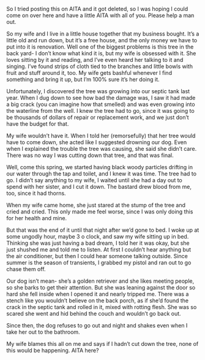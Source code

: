  So I tried posting this on AITA and it got deleted, so I was hoping I could come on over here and have a little AITA with all of you. Please help a man out.

So my wife and I live in a little house together that my business bought. It’s a little old and run down, but it’s a free house, and the only money we have to put into it is renovation. Well one of the biggest problems is this tree in the back yard- I don’t know what kind it is, but my wife is obsessed with it. She loves sitting by it and reading, and I’ve even heard her talking to it and singing. I’ve found strips of cloth tied to the branches and little bowls with fruit and stuff around it, too. My wife gets bashful whenever I find something and bring it up, but I’m 100% sure it’s her doing it.

Unfortunately, I discovered the tree was growing into our septic tank last year. When I dug down to see how bad the damage was, I saw it had made a big crack (you can imagine how that smelled) and was even growing into the waterline from the well. I knew the tree had to go, since it was going to be thousands of dollars of repair or replacement work, and we just don’t have the budget for that.

My wife wouldn’t have it. When I told her (remorsefully) that her tree would have to come down, she acted like I suggested drowning our dog. Even when I explained the trouble the tree was causing, she said she didn’t care. There was no way I was cutting down that tree, and that was final.

Well, come this spring, we started having black woody particles drifting in our water through the tap and toilet, and I knew it was time. The tree had to go. I didn’t say anything to my wife, I waited until she had a day out to spend with her sister, and I cut it down. The bastard drew blood from me, too, since it had thorns.

When my wife came home, she just stared at the stump of the tree and cried and cried. This only made me feel worse, since I was only doing this for her health and mine.

But that was the end of it until that night after we’d gone to bed. I woke up at some ungodly hour, maybe 3 o clock, and saw my wife sitting up in bed. Thinking she was just having a bad dream, I told her it was okay, but she just shushed me and told me to listen. At first I couldn’t hear anything but the air conditioner, but then I could hear someone talking outside. Since summer is the season of transients, I grabbed my pistol and ran out to go chase them off.

Our dog isn’t mean- she’s a golden retriever and she likes meeting people, so she barks to get their attention. But she was leaning against the door so hard she fell inside when I opened it and nearly tripped me. There was a stench like you wouldn’t believe on the back porch, as if she’d found the crack in the septic tank and rolled in it, mixed with rotting flesh. She was so scared she went and hid behind the couch and wouldn’t go back out.

Since then, the dog refuses to go out and night and shakes even when I take her out to the bathroom.

My wife blames this all on me and says if I hadn’t cut down the tree, none of this would be happening. AITA here?